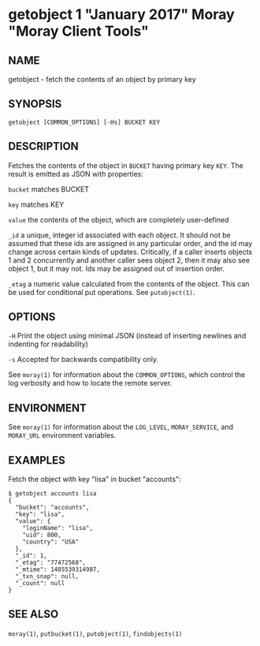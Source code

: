 # getobject 1 "January 2017" Moray "Moray Client Tools"

## NAME

getobject - fetch the contents of an object by primary key

## SYNOPSIS

`getobject [COMMON_OPTIONS] [-Hs] BUCKET KEY`

## DESCRIPTION

Fetches the contents of the object in `BUCKET` having primary key `KEY`.  The
result is emitted as JSON with properties:

`bucket`
  matches BUCKET

`key`
  matches KEY

`value`
  the contents of the object, which are completely user-defined

`_id`
  a unique, integer id associated with each object.  It should not be assumed
  that these ids are assigned in any particular order, and the id may change
  across certain kinds of updates.  Critically, if a caller inserts objects 1
  and 2 concurrently and another caller sees object 2, then it may also see
  object 1, but it may not.  Ids may be assigned out of insertion order.

`_etag`
  a numeric value calculated from the contents of the object.  This can be
  used for conditional put operations.  See `putobject(1)`.

## OPTIONS

`-H`
  Print the object using minimal JSON (instead of inserting newlines and
  indenting for readability)

`-s`
  Accepted for backwards compatibility only.

See `moray(1)` for information about the `COMMON_OPTIONS`, which control
the log verbosity and how to locate the remote server.

## ENVIRONMENT

See `moray(1)` for information about the `LOG_LEVEL`, `MORAY_SERVICE`, and
`MORAY_URL` environment variables.

## EXAMPLES

Fetch the object with key "lisa" in bucket "accounts":

    $ getobject accounts lisa
    {
      "bucket": "accounts",
      "key": "lisa",
      "value": {
        "loginName": "lisa",
        "uid": 800,
        "country": "USA"
      },
      "_id": 1,
      "_etag": "77472568",
      "_mtime": 1485539314987,
      "_txn_snap": null,
      "_count": null
    }

## SEE ALSO

`moray(1)`, `putbucket(1)`, `putobject(1)`, `findobjects(1)`
